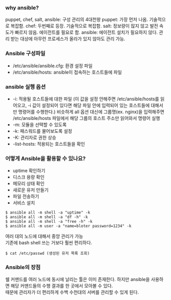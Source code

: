 ### why ansible?
puppet, chef, salt, ansible: 구성 관리의 4대천왕
puppet: 가장 먼저 나옴. 기술적으로 복잡함.
chef: 두번째로 등장. 기술적으로 복잡함.
salt: 정보량이 많지 않고 발전 속도가 빠르지 않음. 에이전트를 필요로 함.
ansible: 에이전트 설치가 필요하지 않다. 관리 받는 대상에 아무런 프로세스가 올라가 있지 않아도 관리 가능.

### Ansible  구성파일
- /etc/ansible/ansible.cfg: 환경 설정 파일
- /etc/ansible/hosts: ansible이 접속하는 호스트들에 파일

### ansible 실행 옵션
- -i: 적용될 호스트들에 대한 파일 (이 값을 설정 안해주면 /etc/ansible/hosts를 읽어오고, -i 값이 설정되어 있다면 해당 파일 안에 입력되어 있는 호스트들에 대해서만 명령어를 수행한다.) 비슷하게 all 옵션 대신에 그룹명(ex. nginx)을 입력해주면 /etc/ansible/hosts 파일에서 해당 그룹의 호스트 주소만 읽어와서 명령어 실행
- -m: 모듈을 선택할 수 있도록
- -k: 패스워드를 물어보도록 설정
- -K: 관리자로 권한 상승
- -list-hosts: 적용되는 호스트들을 확인

### 어떻게 Ansible을 활용할 수 있나요?
- uptime 확인하기
- 디스크 용량 확인
- 메모리 상태 확인
- 새로운 유저 만들기
- 파일 전송하기
- 서비스 설치

```
$ ansible all -m shell -a "uptime" -k
$ ansible all -m shell -a "df -h" -k
$ ansible all -m shell -a "free -h" -k
$ ansible all -m user -a "name=bloter password=1234" -k
```
여러 대의 노드에 대해서 중앙 관리가 가능  
기존에 bash shell 쓰는 거보다 훨씬 편리하다.  

```
$ cat /etc/passwd (생성된 유저 목록 조회)
```

### Ansible의 장점
쉘 커맨드를 여러 노드에 동시에 날리는 툴은 이미 존재한다. 하지만 ansible을 사용하면 해당 커맨드들의 수행 결과를 한 곳에서 모아볼 수 있다.  
때문에 관리자가 더 편리하게 수백 수천대의 서버를 관리할 수 있게 된다.
